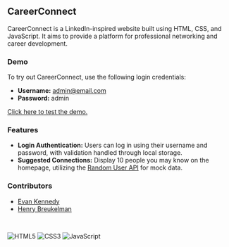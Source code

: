 ## CareerConnect

CareerConnect is a LinkedIn-inspired website built using HTML, CSS, and JavaScript. It aims to provide a platform for professional networking and career development.

### Demo

To try out CareerConnect, use the following login credentials:

- **Username:** admin@email.com
- **Password:** admin

[Click here to test the demo.](https://henrybreukelman.github.io/career-connect/)

### Features

- **Login Authentication:** Users can log in using their username and password, with validation handled through local storage.
- **Suggested Connections:** Display 10 people you may know on the homepage, utilizing the [Random User API](https://randomuser.me) for mock data.

### Contributors

- [Evan Kennedy](https://github.com/evanckennedy)
- [Henry Breukelman](https://github.com/HenryBreukelman)

<br />

![HTML5](https://img.shields.io/badge/html5-%23E34F26.svg?style=for-the-badge&logo=html5&logoColor=white)
![CSS3](https://img.shields.io/badge/css3-%231572B6.svg?style=for-the-badge&logo=css3&logoColor=white)
![JavaScript](https://img.shields.io/badge/javascript-%23323330.svg?style=for-the-badge&logo=javascript&logoColor=%23F7DF1E)